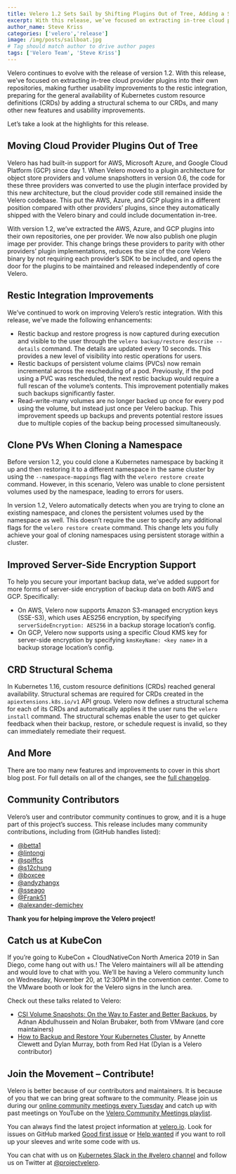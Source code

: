 ```yaml
---
title: Velero 1.2 Sets Sail by Shifting Plugins Out of Tree, Adding a Structural Schema, and Sharpening Usability
excerpt: With this release, we’ve focused on extracting in-tree cloud provider plugins into their own repositories, making further usability improvements to the restic integration, preparing for the general availability of Kubernetes custom resource definitions (CRDs) by adding a structural schema to our CRDs, and many other new features and usability improvements.
author_name: Steve Kriss
categories: ['velero','release']
image: /img/posts/sailboat.jpg
# Tag should match author to drive author pages
tags: ['Velero Team', 'Steve Kriss']
---
```

Velero continues to evolve with the release of version 1.2. With this release, we’ve focused on extracting in-tree cloud provider plugins into their own repositories, making further usability improvements to the restic integration, preparing for the general availability of Kubernetes custom resource definitions (CRDs) by adding a structural schema to our CRDs, and many other new features and usability improvements.

Let’s take a look at the highlights for this release.

## Moving Cloud Provider Plugins Out of Tree

Velero has had built-in support for AWS, Microsoft Azure, and Google Cloud Platform (GCP)  since day 1. When Velero moved to a plugin architecture for object store providers and volume snapshotters in version 0.6, the code for these three providers was converted to use the plugin interface provided by this new architecture, but the cloud provider code still remained inside the Velero codebase. This put the AWS, Azure, and GCP plugins in a different position compared with other providers’ plugins, since they automatically shipped with the Velero binary and could include documentation in-tree.

With version 1.2, we’ve extracted the AWS, Azure, and GCP plugins into their own repositories, one per provider. We now also publish one plugin image per provider. This change brings these providers to parity with other providers’ plugin implementations, reduces the size of the core Velero binary by not requiring each provider’s SDK to be included, and opens the door for the plugins to be maintained and released independently of core Velero.

## Restic Integration Improvements

We’ve continued to work on improving Velero’s restic integration. With this release, we’ve made the following enhancements:

- Restic backup and restore progress is now captured during execution and visible to the user through the `velero backup/restore describe --details` command. The details are updated every 10 seconds. This provides a new level of visibility into restic operations for users.
- Restic backups of persistent volume claims (PVCs) now remain incremental across the rescheduling of a pod. Previously, if the pod using a PVC was rescheduled, the next restic backup would require a full rescan of the volume’s contents. This improvement potentially makes such backups significantly faster.
- Read-write-many volumes are no longer backed up once for every pod using the volume, but instead just once per Velero backup. This improvement speeds up backups and prevents potential restore issues due to multiple copies of the backup being processed simultaneously.


## Clone PVs When Cloning a Namespace

Before version 1.2, you could clone a Kubernetes namespace by backing it up and then restoring it to a different namespace in the same cluster by using the `--namespace-mappings` flag with the `velero restore create` command. However, in this scenario, Velero was unable to clone persistent volumes used by the namespace, leading to errors for users.

In version 1.2, Velero automatically detects when you are trying to clone an existing namespace, and clones the persistent volumes used by the namespace as well. This doesn’t require the user to specify any additional flags for the `velero restore create` command.  This change lets you fully achieve your goal of cloning namespaces using persistent storage within a cluster.

## Improved Server-Side Encryption Support

To help you secure your important backup data, we’ve added support for more forms of server-side encryption of backup data on both AWS and GCP. Specifically:

- On AWS, Velero now supports Amazon S3-managed encryption keys (SSE-S3), which uses AES256 encryption, by specifying `serverSideEncryption: AES256` in a backup storage location’s config.
- On GCP, Velero now supports using a specific Cloud KMS key for server-side encryption by specifying `kmsKeyName: <key name>` in a backup storage location’s config.

## CRD Structural Schema

In Kubernetes 1.16, custom resource definitions (CRDs) reached general availability. Structural schemas are required for CRDs created in the `apiextensions.k8s.io/v1` API group. Velero now defines a structural schema for each of its CRDs and automatically applies it the user runs the `velero install` command.  The structural schemas enable the user to get quicker feedback when their backup, restore, or schedule request is invalid, so they can immediately remediate their request.

## And More

There are too many new features and improvements to cover in this short blog post. For full details on all of the changes, see the [full changelog](https://github.com/vmware-tanzu/velero/blob/master/changelogs/CHANGELOG-1.2.md).

## Community Contributors

Velero’s user and contributor community continues to grow, and it is a huge part of this project’s success. This release includes many community contributions, including from (GitHub handles listed):

- [@betta1](https://github.com/betta1)
- [@lintongj](https://github.com/lintongj)
- [@spiffcs](https://github.com/spiffcs)
- [@s12chung](https://github.com/s12chung)
- [@boxcee](https://github.com/boxcee)
- [@andyzhangx](https://github.com/andyzhangx)
- [@sseago](https://github.com/sseago)
- [@Frank51](https://github.com/Frank51)
- [@alexander-demichev](https://github.com/alexander-demichev)

**Thank you for helping improve the Velero project!**

## Catch us at KubeCon

If you’re going to KubeCon + CloudNativeCon North America 2019 in San Diego, come hang out with us.! The Velero maintainers will all be attending and would love to chat with you. We’ll be having a Velero community lunch on Wednesday, November 20, at 12:30PM in the convention center.  Come to the VMware booth or look for the Velero signs in the lunch area.

Check out these talks related to Velero:

- [CSI Volume Snapshots: On the Way to Faster and Better Backups](https://sched.co/UaXR), by Adnan Abdulhussein and Nolan Brubaker, both from VMware (and core maintainers)
- [How to Backup and Restore Your Kubernetes Cluster](https://sched.co/UaZN), by Annette Clewett and Dylan Murray, both from Red Hat (Dylan is a Velero contributor)

## Join the Movement – Contribute!

Velero is better because of our contributors and maintainers. It is because of you that we can bring great software to the community. Please join us during our [online community meetings every Tuesday](https://velero.io/community/) and catch up with past meetings on YouTube on the [Velero Community Meetings playlist](https://www.youtube.com/watch?v=nc48ocI-6go&list=PL7bmigfV0EqQRysvqvqOtRNk4L5S7uqwM).

You can always find the latest project information at [velero.io](https://velero.io). Look for issues on GitHub marked [Good first issue](https://github.com/vmware-tanzu/velero/issues?q=is:open+is:issue+label:%22Good+first+issue%22) or [Help wanted](https://github.com/vmware-tanzu/velero/issues?utf8=✓&q=is:open+is:issue+label:%22Help+wanted%22+) if you want to roll up your sleeves and write some code with us.

You can chat with us on [Kubernetes Slack in the #velero channel](https://kubernetes.slack.com/messages/C6VCGP4MT) and follow us on Twitter at [@projectvelero](https://twitter.com/projectvelero).
